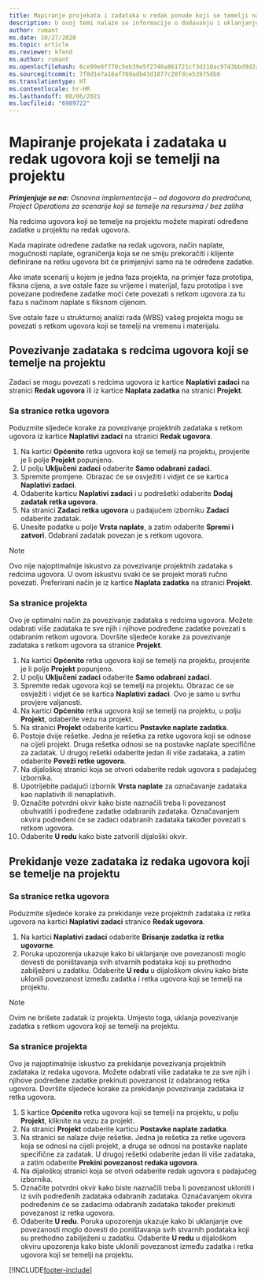 ```yaml
---
title: Mapiranje projekata i zadataka u redak ponude koji se temelji na ugovoru – jednostavno
description: U ovoj temi nalaze se informacije o dodavanju i uklanjanju projekata i zadataka u redak ugovora.
author: rumant
ms.date: 10/27/2020
ms.topic: article
ms.reviewer: kfend
ms.author: rumant
ms.openlocfilehash: 6ce99e6f770c5eb39e5f2740a861721cf3d210ac9743bbd9d2a1e1a7236f368c
ms.sourcegitcommit: 7f8d1e7a16af769adb43d1877c28fdce53975db8
ms.translationtype: HT
ms.contentlocale: hr-HR
ms.lasthandoff: 08/06/2021
ms.locfileid: "6989722"
---
```

# <a name="map-projects-and-tasks-to-a-project-based-contract-line"></a>Mapiranje projekata i zadataka u redak ugovora koji se temelji na projektu 

_**Primjenjuje se na:** Osnovna implementacija – od dogovora do predračuna, Project Operations za scenarije koji se temelje na resursima / bez zaliha_

Na redcima ugovora koji se temelje na projektu možete mapirati određene zadatke u projektu na redak ugovora.

Kada mapirate određene zadatke na redak ugovora, način naplate, mogućnosti naplate, ograničenja koja se ne smiju prekoračiti i klijente definirane na retku ugovora bit će primjenjivi samo na te određene zadatke.

Ako imate scenarij u kojem je jedna faza projekta, na primjer faza prototipa, fiksna cijena, a sve ostale faze su vrijeme i materijal, fazu prototipa i sve povezane podređene zadatke moći ćete povezati s retkom ugovora za tu fazu s načinom naplate s fiksnom cijenom.

Sve ostale faze u strukturnoj analizi rada (WBS) vašeg projekta mogu se povezati s retkom ugovora koji se temelji na vremenu i materijalu.

## <a name="associate-tasks-to-project-based-contract-lines"></a>Povezivanje zadataka s redcima ugovora koji se temelje na projektu

Zadaci se mogu povezati s redcima ugovora iz kartice **Naplativi zadaci** na stranici **Redak ugovora** ili iz kartice **Naplata zadatka** na stranici **Projekt**.

### <a name="from-the-contract-line-page"></a>Sa stranice retka ugovora

Poduzmite sljedeće korake za povezivanje projektnih zadataka s retkom ugovora iz kartice **Naplativi zadaci** na stranici **Redak ugovora**.

1. Na kartici **Općenito** retka ugovora koji se temelji na projektu, provjerite je li polje **Projekt** popunjeno.
2. U polju **Uključeni zadaci** odaberite **Samo odabrani zadaci**.
3. Spremite promjene. Obrazac će se osvježiti i vidjet će se kartica **Naplativi zadaci**.
4. Odaberite karticu **Naplativi zadaci** i u podrešetki odaberite **Dodaj zadatak retka ugovora**.
5. Na stranici **Zadaci retka ugovora** u padajućem izborniku **Zadaci** odaberite zadatak. 
6. Unesite podatke u polje **Vrsta naplate**, a zatim odaberite **Spremi i zatvori**. Odabrani zadatak povezan je s retkom ugovora.

> [!NOTE]
> Ovo nije najoptimalnije iskustvo za povezivanje projektnih zadataka s redcima ugovora. U ovom iskustvu svaki će se projekt morati ručno povezati. Preferirani način je iz kartice **Naplata zadatka** na stranici **Projekt**.

### <a name="from-the-project-page"></a>Sa stranice projekta

Ovo je optimalni način za povezivanje zadataka s redcima ugovora. Možete odabrati više zadataka te sve njih i njihove podređene zadatke povezati s odabranim retkom ugovora. Dovršite sljedeće korake za povezivanje zadataka s retkom ugovora sa stranice **Projekt**.

1. Na kartici **Općenito** retka ugovora koji se temelji na projektu, provjerite je li polje **Projekt** popunjeno.
2. U polju **Uključeni zadaci** odaberite **Samo odabrani zadaci**.
3. Spremite redak ugovora koji se temelji na projektu. Obrazac će se osvježiti i vidjet će se kartica **Naplativi zadaci**. Ovo je samo u svrhu provjere valjanosti.
4. Na kartici **Općenito** retka ugovora koji se temelji na projektu, u polju **Projekt**, odaberite vezu na projekt.
5. Na stranici **Projekt** odaberite karticu **Postavke naplate zadatka**.
6. Postoje dvije rešetke. Jedna je rešetka za retke ugovora koji se odnose na cijeli projekt. Druga rešetka odnosi se na postavke naplate specifične za zadatak. U drugoj rešetki odaberite jedan ili više zadataka, a zatim odaberite **Poveži retke ugovora**.
7. Na dijaloškoj stranici koja se otvori odaberite redak ugovora s padajućeg izbornika.
8. Upotrijebite padajući izbornik **Vrsta naplate** za označavanje zadataka kao naplativih ili nenaplativih.
9. Označite potvrdni okvir kako biste naznačili treba li povezanost obuhvatiti i podređene zadatke odabranih zadataka. Označavanjem okvira podređeni će se zadaci odabranih zadataka također povezati s retkom ugovora.
10. Odaberite **U redu** kako biste zatvorili dijaloški okvir.

## <a name="unassociate-tasks-from-project-based-contract-lines"></a>Prekidanje veze zadataka iz redaka ugovora koji se temelje na projektu

### <a name="from-the-contract-line-page"></a>Sa stranice retka ugovora

Poduzmite sljedeće korake za prekidanje veze projektnih zadataka iz retka ugovora na kartici **Naplativi zadaci** stranice **Redak ugovora**.

1. Na kartici **Naplativi zadaci** odaberite **Brisanje zadatka iz retka ugovorne**.
2. Poruka upozorenja ukazuje kako bi uklanjanje ove povezanosti moglo dovesti do poništavanja svih stvarnih podataka koji su prethodno zabilježeni u zadatku. Odaberite **U redu** u dijaloškom okviru kako biste uklonili povezanost između zadatka i retka ugovora koji se temelji na projektu. 

> [!NOTE]
> Ovim ne brišete zadatak iz projekta. Umjesto toga, uklanja povezivanje zadatka s retkom ugovora koji se temelji na projektu.

### <a name="from-the-project-page"></a>Sa stranice projekta

Ovo je najoptimalnije iskustvo za prekidanje povezivanja projektnih zadataka iz redaka ugovora. Možete odabrati više zadataka te za sve njih i njihove podređene zadatke prekinuti povezanost iz odabranog retka ugovora. Dovršite sljedeće korake za prekidanje povezivanja zadataka iz retka ugovora.

1. S kartice **Općenito** retka ugovora koji se temelji na projektu, u polju **Projekt**, kliknite na vezu za projekt.
2. Na stranici **Projekt** odaberite karticu **Postavke naplate zadatka**.
3. Na stranici se nalaze dvije rešetke. Jedna je rešetka za retke ugovora koja se odnosi na cijeli projekt, a druga se odnosi na postavke naplate specifične za zadatak. U drugoj rešetki odaberite jedan ili više zadataka, a zatim odaberite **Prekini povezanost redaka ugovora**.
4. Na dijaloškoj stranici koja se otvori odaberite redak ugovora s padajućeg izbornika.
5. Označite potvrdni okvir kako biste naznačili treba li povezanost ukloniti i iz svih podređenih zadataka odabranih zadataka. Označavanjem okvira podređenim će se zadacima odabranih zadataka također prekinuti povezanost iz retka ugovora.
6. Odaberite **U redu**. Poruka upozorenja ukazuje kako bi uklanjanje ove povezanosti moglo dovesti do poništavanja svih stvarnih podataka koji su prethodno zabilježeni u zadatku. Odaberite **U redu** u dijaloškom okviru upozorenja kako biste uklonili povezanost između zadatka i retka ugovora koji se temelji na projektu.


[!INCLUDE[footer-include](../../includes/footer-banner.md)]
